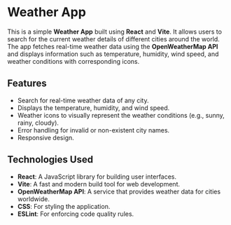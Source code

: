 # Weather App

This is a simple **Weather App** built using **React** and **Vite**. It allows users to search for the current weather details of different cities around the world. The app fetches real-time weather data using the **OpenWeatherMap API** and displays information such as temperature, humidity, wind speed, and weather conditions with corresponding icons.

## Features

- Search for real-time weather data of any city.
- Displays the temperature, humidity, and wind speed.
- Weather icons to visually represent the weather conditions (e.g., sunny, rainy, cloudy).
- Error handling for invalid or non-existent city names.
- Responsive design.

## Technologies Used

- **React**: A JavaScript library for building user interfaces.
- **Vite**: A fast and modern build tool for web development.
- **OpenWeatherMap API**: A service that provides weather data for cities worldwide.
- **CSS**: For styling the application.
- **ESLint**: For enforcing code quality rules.

